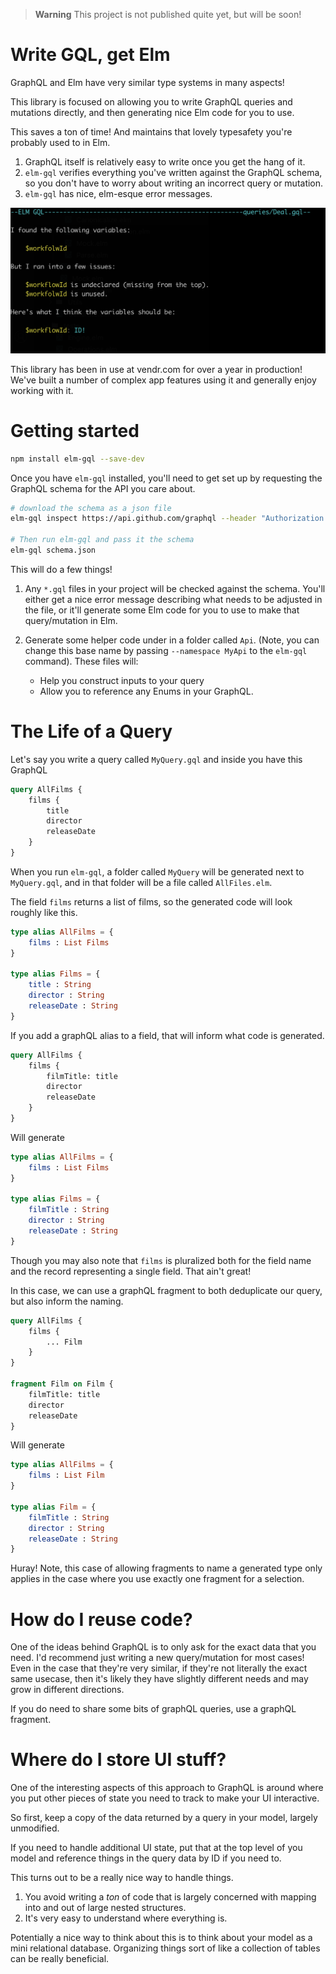> **Warning**
> This project is not published quite yet, but will be soon!

# Write GQL, get Elm

GraphQL and Elm have very similar type systems in many aspects!

This library is focused on allowing you to write GraphQL queries and mutations directly, and then generating nice Elm code for you to use.

This saves a ton of time! And maintains that lovely typesafety you're probably used to in Elm.

1. GraphQL itself is relatively easy to write once you get the hang of it.
2. `elm-gql` verifies everything you've written against the GraphQL schema, so you don't have to worry about writing an incorrect query or mutation.
3. `elm-gql` has nice, elm-esque error messages.

![](/guide/assets/VariableError.png)

This library has been in use at vendr.com for over a year in production! We've built a number of complex app features using it and generally enjoy working with it.

# Getting started

```bash
npm install elm-gql --save-dev
```

Once you have `elm-gql` installed, you'll need to get set up by requesting the GraphQL schema for the API you care about.

```sh
# download the schema as a json file
elm-gql inspect https://api.github.com/graphql --header "Authorization: bearer TOKEN" --output=schema.json

# Then run elm-gql and pass it the schema
elm-gql schema.json
```

This will do a few things!

1. Any `*.gql` files in your project will be checked against the schema. You'll either get a nice error message describing what needs to be adjusted in the file, or it'll generate some Elm code for you to use to make that query/mutation in Elm.

2. Generate some helper code under in a folder called `Api`. (Note, you can change this base name by passing `--namespace MyApi` to the `elm-gql` command). These files will:
   - Help you construct inputs to your query
   - Allow you to reference any Enums in your GraphQL.

# The Life of a Query

Let's say you write a query called `MyQuery.gql` and inside you have this GraphQL

```graphQL
query AllFilms {
    films {
        title
        director
        releaseDate
    }
}
```

When you run `elm-gql`, a folder called `MyQuery` will be generated next to `MyQuery.gql`, and in that folder will be a file called `AllFiles.elm`.

The field `films` returns a list of films, so the generated code will look roughly like this.

```elm
type alias AllFilms = {
    films : List Films
}

type alias Films = {
    title : String
    director : String
    releaseDate : String
}
```

If you add a graphQL alias to a field, that will inform what code is generated.

```graphQL
query AllFilms {
    films {
        filmTitle: title
        director
        releaseDate
    }
}
```

Will generate

```elm
type alias AllFilms = {
    films : List Films
}

type alias Films = {
    filmTitle : String
    director : String
    releaseDate : String
}
```

Though you may also note that `films` is pluralized both for the field name and the record representing a single field. That ain't great!

In this case, we can use a graphQL fragment to both deduplicate our query, but also inform the naming.

```graphQL
query AllFilms {
    films {
        ... Film
    }
}

fragment Film on Film {
    filmTitle: title
    director
    releaseDate
}
```

Will generate

```elm
type alias AllFilms = {
    films : List Film
}

type alias Film = {
    filmTitle : String
    director : String
    releaseDate : String
}
```

Huray! Note, this case of allowing fragments to name a generated type only applies in the case where you use exactly one fragment for a selection.

# How do I reuse code?

One of the ideas behind GraphQL is to only ask for the exact data that you need. I'd recommend just writing a new query/mutation for most cases! Even in the case that they're very similar, if they're not literally the exact same usecase, then it's likely they have slightly different needs and may grow in different directions.

If you do need to share some bits of graphQL queries, use a graphQL fragment.

# Where do I store UI stuff?

One of the interesting aspects of this approach to GraphQL is around where you put other pieces of state you need to track to make your UI interactive.

So first, keep a copy of the data returned by a query in your model, largely unmodified.

If you need to handle additional UI state, put that at the top level of you model and reference things in the query data by ID if you need to.

This turns out to be a really nice way to handle things.

1. You avoid writing a _ton_ of code that is largely concerned with mapping into and out of large nested structures.
2. It's very easy to understand where everything is.

Potentially a nice way to think about this is to think about your model as a mini relational database. Organizing things sort of like a collection of tables can be really beneficial.
